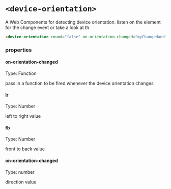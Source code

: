 # ```<device-orientation>```

A Web Components for detecting device orientation. listen on the element for the change event or take a look at th

```HTML
<device-orientation round="false" on-orientation-changed="myChangeHandler"></device-orientation>
```

### properties

#### on-orientation-changed
Type: Function

pass in a function to be fired whenever the device orientation changes

#### lr
Type: Number

left to right value

#### fb
Type: Number

front to back value

#### on-orientation-changed
Type: number

direction value
